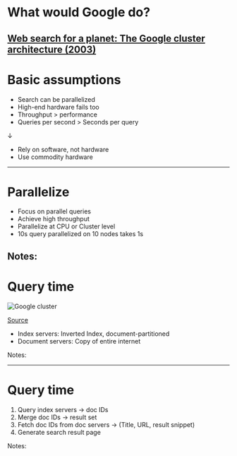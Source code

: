 # What would Google do?

[Web search for a planet: The Google cluster architecture (2003)](https://static.googleusercontent.com/media/research.google.com/de//archive/googlecluster-ieee.pdf)<!-- .element: target="_blank" -->
---

# Basic assumptions

* Search can be parallelized
* High-end hardware fails too
* Throughput > performance
* Queries per second > Seconds per query

&darr;

* Rely on software, not hardware
* Use commodity hardware

---

# Parallelize

* Focus on parallel queries
* Achieve high throughput
* Parallelize at CPU or Cluster level
* 10s query parallelized on 10 nodes takes 1s

Notes:
---

# Query time

![Google cluster](../images/google-cluster.png)

[Source](https://static.googleusercontent.com/media/research.google.com/de//archive/googlecluster-ieee.pdf) <!-- .element: style="font-size: smaller;" target="_blank" -->

* Index servers: Inverted Index, document-partitioned
* Document servers: Copy of entire internet

Notes:

---

# Query time

1. Query index servers &rarr; doc IDs
2. Merge doc IDs &rarr; result set
3. Fetch doc IDs from doc servers &rarr; (Title, URL, result snippet)
4. Generate search result page

Notes:
